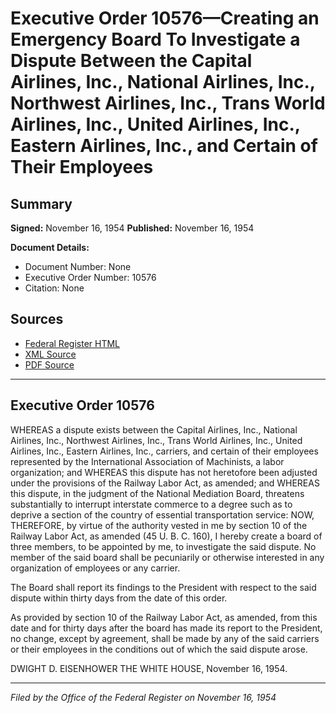 # Executive Order 10576—Creating an Emergency Board To Investigate a Dispute Between the Capital Airlines, Inc., National Airlines, Inc., Northwest Airlines, Inc., Trans World Airlines, Inc., United Airlines, Inc., Eastern Airlines, Inc., and Certain of Their Employees

## Summary

**Signed:** November 16, 1954
**Published:** November 16, 1954

**Document Details:**
- Document Number: None
- Executive Order Number: 10576
- Citation: None

## Sources
- [Federal Register HTML](https://www.presidency.ucsb.edu/documents/executive-order-10576-creating-emergency-board-investigate-dispute-between-the-capital)
- [XML Source](None)
- [PDF Source](None)

---

## Executive Order 10576

WHEREAS a dispute exists between the Capital Airlines, Inc., National Airlines, Inc., Northwest Airlines, Inc., Trans World Airlines, Inc., United Airlines, Inc., Eastern Airlines, Inc., carriers, and certain of their employees represented by the International Association of Machinists, a labor organization; and
WHEREAS this dispute has not heretofore been adjusted under the provisions of the Railway Labor Act, as amended; and
WHEREAS this dispute, in the judgment of the National Mediation Board, threatens substantially to interrupt interstate commerce to a degree such as to deprive a section of the country of essential transportation service:
NOW, THEREFORE, by virtue of the authority vested in me by section 10 of the Railway Labor Act, as amended (45 U. B. C. 160), I hereby create a board of three members, to be appointed by me, to investigate the said dispute. No member of the said board shall be pecuniarily or otherwise interested in any organization of employees or any carrier.

The Board shall report its findings to the President with respect to the said dispute within thirty days from the date of this order.

As provided by section 10 of the Railway Labor Act, as amended, from this date and for thirty days after the board has made its report to the President, no change, except by agreement, shall be made by any of the said carriers or their employees in the conditions out of which the said dispute arose.

DWIGHT D. EISENHOWER
THE WHITE HOUSE,
November 16, 1954.

---

*Filed by the Office of the Federal Register on November 16, 1954*
